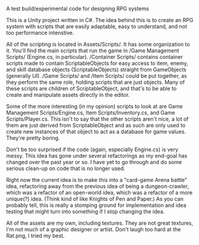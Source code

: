 A test build/experimental code for designing RPG systems

This is a Unity project written in C#. The idea behind this is to create an RPG system with scripts that are easily adaptable, easy to understand, and not too performance intenstive.

All of the scripting is located in Assets/Scripts/. It has some organization to it. You'll find the main scripts that run the game in /Game Management Scripts/ (Engine.cs, in particular). /Container Scripts/ contains container scripts made to contain ScriptableObjects for easy access to item, enemy, and skill database objects (ScriptableObjects) straight from GameObjects (generally UI). /Game Scripts/ and /Item Scripts/ could be put together, as they perform the same role, holding scripts that are just objects. Many of these scripts are children of ScriptableObject, and that's to be able to create and manipulate assets directly in the editor.

Some of the more interesting (in my opinion) scripts to look at are Game Management Scripts/Engine.cs, Item Scripts/Inventory.cs, and Game Scripts/Player.cs. This isn't to say that the other scripts aren't nice, a lot of them are just derived from ScriptableObject and as such are only used to create new instances of that object to act as a database for game values. They're pretty boring.

Don't be too surprised if the code (again, especially Engine.cs) is very messy. This idea has gone under several refactorings as my end-goal has changed over the past year or so. I have yet to go through and do some serious clean-up on code that is no longer used.

Right now the current idea is to make this into a "card-game Arena battle" idea, refactoring away from the previous idea of being a dungeon-crawler, which was a refactor of an open-world idea, which was a refactor of a more unique(?) idea. (Think kind of like Knights of Pen and Paper.) As you can probably tell, this is really a stomping ground for implementation and idea testing that might turn into something if I stop changing the idea.

All of the assets are my own, including textures. They are not great textures, I'm not much of a graphic designer or artist. Don't laugh too hard at the Rat.png, I tried my best.
